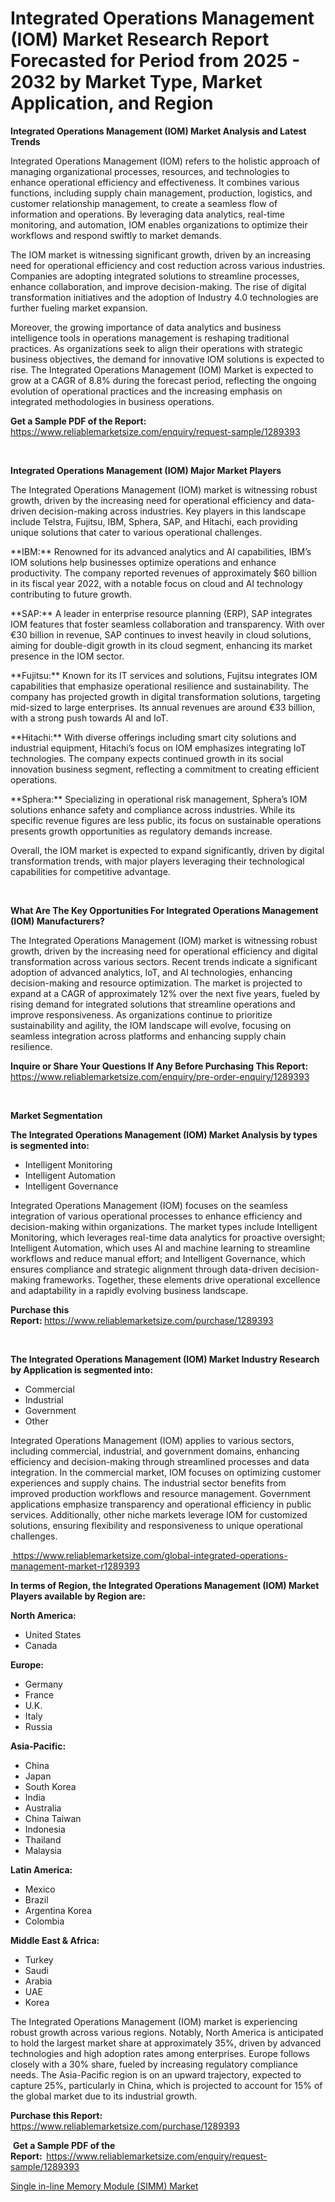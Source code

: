 <p><h1>Integrated Operations Management (IOM) Market Research Report Forecasted for Period from 2025 -  2032 by Market Type, Market Application, and Region</h1></p><p><strong>Integrated Operations Management (IOM) Market Analysis and Latest Trends</strong></p>
<p><p>Integrated Operations Management (IOM) refers to the holistic approach of managing organizational processes, resources, and technologies to enhance operational efficiency and effectiveness. It combines various functions, including supply chain management, production, logistics, and customer relationship management, to create a seamless flow of information and operations. By leveraging data analytics, real-time monitoring, and automation, IOM enables organizations to optimize their workflows and respond swiftly to market demands.</p><p>The IOM market is witnessing significant growth, driven by an increasing need for operational efficiency and cost reduction across various industries. Companies are adopting integrated solutions to streamline processes, enhance collaboration, and improve decision-making. The rise of digital transformation initiatives and the adoption of Industry 4.0 technologies are further fueling market expansion.</p><p>Moreover, the growing importance of data analytics and business intelligence tools in operations management is reshaping traditional practices. As organizations seek to align their operations with strategic business objectives, the demand for innovative IOM solutions is expected to rise. The Integrated Operations Management (IOM) Market is expected to grow at a CAGR of 8.8% during the forecast period, reflecting the ongoing evolution of operational practices and the increasing emphasis on integrated methodologies in business operations.</p></p>
<p><strong>Get a Sample PDF of the Report:&nbsp;</strong> <a href="https://www.reliablemarketsize.com/enquiry/request-sample/1289393?utm_campaign=1897&utm_medium=2&utm_source=Github&utm_content=ia&utm_term=16012025&utm_id=integrated-operations-management-iom">https://www.reliablemarketsize.com/enquiry/request-sample/1289393</a></p>
<p>&nbsp;</p>
<p><strong>Integrated Operations Management (IOM) Major Market Players</strong></p>
<p><p>The Integrated Operations Management (IOM) market is witnessing robust growth, driven by the increasing need for operational efficiency and data-driven decision-making across industries. Key players in this landscape include Telstra, Fujitsu, IBM, Sphera, SAP, and Hitachi, each providing unique solutions that cater to various operational challenges.</p><p>**IBM:** Renowned for its advanced analytics and AI capabilities, IBM’s IOM solutions help businesses optimize operations and enhance productivity. The company reported revenues of approximately $60 billion in its fiscal year 2022, with a notable focus on cloud and AI technology contributing to future growth.</p><p>**SAP:** A leader in enterprise resource planning (ERP), SAP integrates IOM features that foster seamless collaboration and transparency. With over €30 billion in revenue, SAP continues to invest heavily in cloud solutions, aiming for double-digit growth in its cloud segment, enhancing its market presence in the IOM sector.</p><p>**Fujitsu:** Known for its IT services and solutions, Fujitsu integrates IOM capabilities that emphasize operational resilience and sustainability. The company has projected growth in digital transformation solutions, targeting mid-sized to large enterprises. Its annual revenues are around €33 billion, with a strong push towards AI and IoT.</p><p>**Hitachi:** With diverse offerings including smart city solutions and industrial equipment, Hitachi’s focus on IOM emphasizes integrating IoT technologies. The company expects continued growth in its social innovation business segment, reflecting a commitment to creating efficient operations.</p><p>**Sphera:** Specializing in operational risk management, Sphera’s IOM solutions enhance safety and compliance across industries. While its specific revenue figures are less public, its focus on sustainable operations presents growth opportunities as regulatory demands increase.</p><p>Overall, the IOM market is expected to expand significantly, driven by digital transformation trends, with major players leveraging their technological capabilities for competitive advantage.</p></p>
<p>&nbsp;</p>
<p><strong>What Are The Key Opportunities For Integrated Operations Management (IOM) Manufacturers?</strong></p>
<p><p>The Integrated Operations Management (IOM) market is witnessing robust growth, driven by the increasing need for operational efficiency and digital transformation across various sectors. Recent trends indicate a significant adoption of advanced analytics, IoT, and AI technologies, enhancing decision-making and resource optimization. The market is projected to expand at a CAGR of approximately 12% over the next five years, fueled by rising demand for integrated solutions that streamline operations and improve responsiveness. As organizations continue to prioritize sustainability and agility, the IOM landscape will evolve, focusing on seamless integration across platforms and enhancing supply chain resilience.</p></p>
<p><strong>Inquire or Share Your Questions If Any Before Purchasing This Report:</strong> <a href="https://www.reliablemarketsize.com/enquiry/pre-order-enquiry/1289393?utm_campaign=1897&utm_medium=2&utm_source=Github&utm_content=ia&utm_term=16012025&utm_id=integrated-operations-management-iom">https://www.reliablemarketsize.com/enquiry/pre-order-enquiry/1289393</a></p>
<p>&nbsp;</p>
<p><strong>Market Segmentation</strong></p>
<p><strong>The Integrated Operations Management (IOM) Market Analysis by types is segmented into:</strong></p>
<p><ul><li>Intelligent Monitoring</li><li>Intelligent Automation</li><li>Intelligent Governance</li></ul></p>
<p><p>Integrated Operations Management (IOM) focuses on the seamless integration of various operational processes to enhance efficiency and decision-making within organizations. The market types include Intelligent Monitoring, which leverages real-time data analytics for proactive oversight; Intelligent Automation, which uses AI and machine learning to streamline workflows and reduce manual effort; and Intelligent Governance, which ensures compliance and strategic alignment through data-driven decision-making frameworks. Together, these elements drive operational excellence and adaptability in a rapidly evolving business landscape.</p></p>
<p><strong>Purchase this Report:&nbsp;</strong><a href="https://www.reliablemarketsize.com/purchase/1289393?utm_campaign=1897&utm_medium=2&utm_source=Github&utm_content=ia&utm_term=16012025&utm_id=integrated-operations-management-iom">https://www.reliablemarketsize.com/purchase/1289393</a></p>
<p>&nbsp;</p>
<p><strong>The Integrated Operations Management (IOM) Market Industry Research by Application is segmented into:</strong></p>
<p><ul><li>Commercial</li><li>Industrial</li><li>Government</li><li>Other</li></ul></p>
<p><p>Integrated Operations Management (IOM) applies to various sectors, including commercial, industrial, and government domains, enhancing efficiency and decision-making through streamlined processes and data integration. In the commercial market, IOM focuses on optimizing customer experiences and supply chains. The industrial sector benefits from improved production workflows and resource management. Government applications emphasize transparency and operational efficiency in public services. Additionally, other niche markets leverage IOM for customized solutions, ensuring flexibility and responsiveness to unique operational challenges.</p></p>
<p><a href="https://www.reliablemarketsize.com/global-integrated-operations-management-market-r1289393?utm_campaign=1897&utm_medium=2&utm_source=Github&utm_content=ia&utm_term=16012025&utm_id=integrated-operations-management-iom">&nbsp;https://www.reliablemarketsize.com/global-integrated-operations-management-market-r1289393</a></p>
<p><strong>In terms of Region, the Integrated Operations Management (IOM) Market Players available by Region are:</strong></p>
<p>
    <p> <strong> North America: </strong>
        <ul>
            <li>United States</li>
            <li>Canada</li>
        </ul>
        </p> 
    <p> <strong> Europe: </strong>
        <ul>
            <li>Germany</li>
            <li>France</li>
            <li>U.K.</li>
            <li>Italy</li>
            <li>Russia</li>
        </ul>
        </p> 
    <p> <strong> Asia-Pacific: </strong>
        <ul>
            <li>China</li>
            <li>Japan</li>
            <li>South Korea</li>
            <li>India</li>
            <li>Australia</li>
            <li>China Taiwan</li>
            <li>Indonesia</li>
            <li>Thailand</li>
            <li>Malaysia</li>
        </ul>
        </p> 
    <p> <strong> Latin America: </strong>
        <ul>
            <li>Mexico</li>
            <li>Brazil</li>
            <li>Argentina Korea</li>
            <li>Colombia</li>
        </ul>
        </p> 
    <p> <strong> Middle East & Africa: </strong>
        <ul>
            <li>Turkey</li>
            <li>Saudi</li>
            <li>Arabia</li>
            <li>UAE</li>
            <li>Korea</li>
        </ul>
    </p>
    </p>
<p><p>The Integrated Operations Management (IOM) market is experiencing robust growth across various regions. Notably, North America is anticipated to hold the largest market share at approximately 35%, driven by advanced technologies and high adoption rates among enterprises. Europe follows closely with a 30% share, fueled by increasing regulatory compliance needs. The Asia-Pacific region is on an upward trajectory, expected to capture 25%, particularly in China, which is projected to account for 15% of the global market due to its industrial growth.</p></p>
<p><strong>Purchase this Report: </strong><a href="https://www.reliablemarketsize.com/purchase/1289393?utm_campaign=1897&utm_medium=2&utm_source=Github&utm_content=ia&utm_term=16012025&utm_id=integrated-operations-management-iom">https://www.reliablemarketsize.com/purchase/1289393</a></p>
<p>&nbsp;<strong>Get a Sample PDF of the Report:&nbsp;&nbsp;</strong><a href="https://www.reliablemarketsize.com/enquiry/request-sample/1289393?utm_campaign=1897&utm_medium=2&utm_source=Github&utm_content=ia&utm_term=16012025&utm_id=integrated-operations-management-iom">https://www.reliablemarketsize.com/enquiry/request-sample/1289393</a></p>
<p><strong></strong></p>
<p><p><a href="https://github.com/ChiragRP21/Market-Research-Report-List-7/blob/main/single-in-line-memory-module-simm-market.md?utm_campaign=1897&utm_medium=2&utm_source=Github&utm_content=ia&utm_term=16012025&utm_id=integrated-operations-management-iom">Single in-line Memory Module (SIMM) Market</a></p></p>